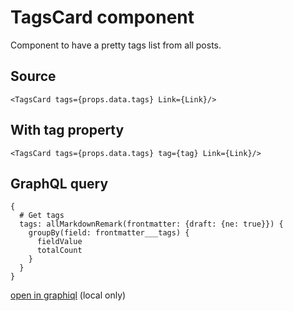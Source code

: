 # TagsCard component

Component to have a pretty tags list from all posts.

## Source

    <TagsCard tags={props.data.tags} Link={Link}/>

## With tag property

    <TagsCard tags={props.data.tags} tag={tag} Link={Link}/>

## GraphQL query

    {
      # Get tags
      tags: allMarkdownRemark(frontmatter: {draft: {ne: true}}) {
        groupBy(field: frontmatter___tags) {
          fieldValue
          totalCount
        }
      }
    }

[open in graphiql](<http://localhost:8000/graphql?query=%7B%0A%20%20%23%20Get%20tags%0A%20%20tags%3A%20allMarkdownRemark(frontmatter%3A%20%7Bdraft%3A%20%7Bne%3A%20true%7D%7D)%20%7B%0A%20%20%20%20groupBy(field%3A%20frontmatter___tags)%20%7B%0A%20%20%20%20%20%20fieldValue%0A%20%20%20%20%20%20totalCount%0A%20%20%20%20%7D%0A%20%20%7D%0A%7D>) (local only)

